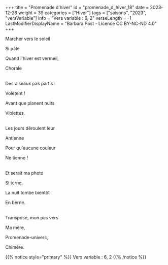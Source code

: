 +++
title = "Promenade d'hiver"
id = "promenade_d_hiver_18"
date = 2023-12-26
weight = 39
categories = ["Hiver"]
tags = ["saisons", "2023", "versVariable"]
info = "Vers variable : 6, 2"
verseLength = -1
LastModifierDisplayName = "Barbara Post - Licence CC BY-NC-ND 4.0"
+++

Marcher vers le soleil

Si pâle

Quand l'hiver est vermeil,

Chorale

 \
Des oiseaux pas partis :

Volètent !

Avant que planent nuits

Violettes.

 \
Les jours déroulent leur

Antienne

Pour qu'aucune couleur

Ne tienne !

 \
Et serait ma photo

Si terne,

La nuit tombe bientôt

En berne.

 \
Transposé, mon pas vers

Ma mère,

Promenade-univers,

Chimère.

{{% notice style="primary" %}}
Vers variable : 6, 2
{{% /notice %}}
